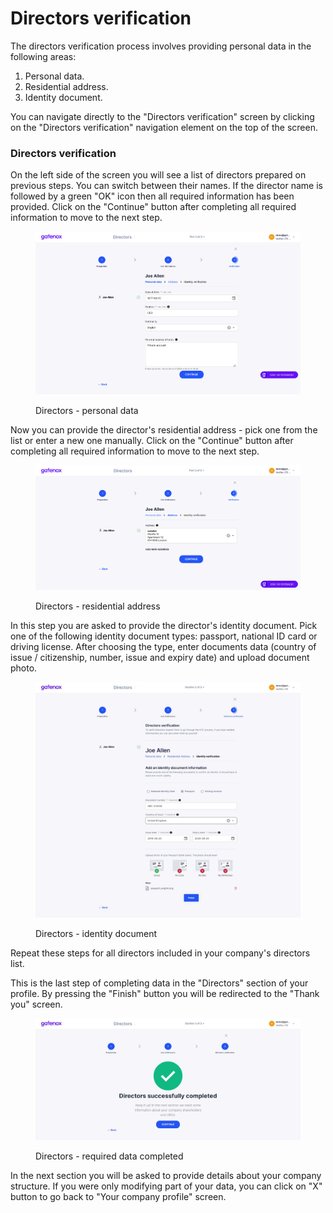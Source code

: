 # Directors verification

The directors verification process involves providing personal data in the following areas:

1. Personal data.
2. Residential address.
3. Identity document.

You can navigate directly to the "Directors verification" screen by clicking on the "Directors verification" navigation element on the top of the screen.

### Directors verification

On the left side of the screen you will see a list of directors prepared on previous steps. You can switch between their names. If the director name is followed by a green "OK" icon then all required information has been provided. Click on the "Continue" button after completing all required information to move to the next step.

<figure><img src="../../../docs/Images/dir_personal2.png" alt="Directors - personal data"><figcaption><p>Directors - personal data</p></figcaption></figure>

Now you can provide the director's residential address - pick one from the list or enter a new one manually. Click on the "Continue" button after completing all required information to move to the next step.&#x20;

<figure><img src="../../../docs/Images/dir_address.png" alt="Directors - residential address"><figcaption><p>Directors - residential address</p></figcaption></figure>

In this step you are asked to provide the director's identity document. Pick one of the following identity document types: passport, national ID card or driving license. After choosing the type, enter documents data (country of issue / citizenship, number, issue and expiry date) and upload document photo.

<figure><img src="../../../.gitbook/assets/dir_identity.png" alt="Directors - identity document"><figcaption><p>Directors - identity document</p></figcaption></figure>

Repeat these steps for all directors included in your company's directors list.

This is the last step of completing data in the "Directors" section of your profile. By pressing the "Finish" button you will be redirected to the "Thank you" screen.

<figure><img src="../../../.gitbook/assets/dir_finished.png" alt="Directors - required data completed"><figcaption><p>Directors - required data completed</p></figcaption></figure>

In the next section you will be asked to provide details about your company structure. If you were only modifying part of your data, you can click on "X" button to go back to "Your company profile" screen.
